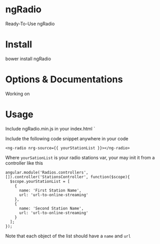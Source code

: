 # ngRadio
Ready-To-Use ngRadio

# Install
bower install ngRadio

# Options & Documentations
Working on

# Usage
Include ngRadio.min.js in your index.html
`<script src="path/to/ngRadio.min.js"></script>

Include the following code snippet anywhere in your code

`<ng-radio nrg-source={{ yourStationList }}></ng-radio>`

Where `yourSationList` is your radio stations var, your may init it from a controller like this

```
angular.module('Radios.controllers',[]).controller('StationsController', function($scope){
  $scope.yourStationList = [
    {
      name: 'First Station Name',
      url: 'url-to-online-streaming'
    },
    {
      name: 'Second Station Name',
      url: 'url-to-online-streaming'
    }
  ];
});
```
Note that each object of the list should have a `name` and `url`
